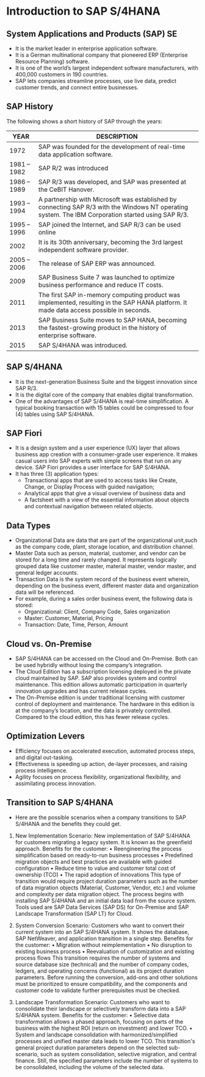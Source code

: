 # Introduction to SAP S/4HANA

## System Applications and Products (SAP) SE 
- It is the market leader in enterprise application software.
- It is a German multinational company that pioneered ERP (Enterprise Resource Planning) software.
- It is one of the world’s largest independent software manufacturers, with 400,000 customers in 190 countries.
- SAP lets companies streamline processes, use live data, predict customer trends, and connect entire businesses.

## SAP History
The following shows a short history of SAP through the years:

| YEAR | DESCRIPTION |
|------|-------------|
| 1972 | SAP was founded for the development of real-time data application software. |
| 1981 – 1982 | SAP R/2 was introduced |
| 1986 – 1989 | SAP R/3 was developed, and SAP was presented at the CeBIT Hanover. |
| 1993 – 1994 | A partnership with Microsoft was established by connecting SAP R/3 with the Windows NT operating system. The IBM Corporation started using SAP R/3. |
| 1995 – 1996 | SAP joined the Internet, and SAP R/3 can be used online |
| 2002 | It is its 30th anniversary, becoming the 3rd largest independent software provider. |
| 2005 – 2006 | The release of SAP ERP was announced. |
| 2009 | SAP Business Suite 7 was launched to optimize business performance and reduce IT costs. |
| 2011 | The first SAP in-memory computing product was implemented, resulting in the SAP HANA platform. It made data access possible in seconds. |
| 2013 | SAP Business Suite moves to SAP HANA, becoming the fastest-growing product in the history of enterprise software. |
| 2015 | SAP S/4HANA was introduced. |

## SAP S/4HANA
- It is the next-generation Business Suite and the biggest innovation since SAP R/3.
- It is the digital core of the company that enables digital transformation.
- One of the advantages of SAP S/4HANA is real-time simplification. A typical booking transaction with 15 tables
could be compressed to four (4) tables using SAP S/4HANA.

## SAP Fiori
- It is a design system and a user experience (UX) layer that allows business app creation with a consumer-grade
user experience. It makes casual users into SAP experts with simple screens that run on any device. SAP Fiori
provides a user interface for SAP S/4HANA.
- It has three (3) application types:
  - Transactional apps that are used to access tasks like Create, Change, or Display Process with
guided navigation;
  - Analytical apps that give a visual overview of business data and
  - A factsheet with a view of the essential information about objects and contextual navigation
between related objects.

## Data Types
- Organizational Data are data that are part of the organizational unit,such as the company code, plant, storage location, and distribution channel.
- Master Data such as person, material, customer, and vendor can be stored for a long time and rarely changed. It represents logically grouped data like customer master, material master, vendor master, and general ledger accounts.
- Transaction Data is the system record of the business event wherein, depending on the business event, different master data and organization data will be referenced.
- For example, during a sales order business event, the following data is stored:
  - Organizational: Client, Company Code, Sales organization
  - Master: Customer, Material, Pricing
  - Transaction: Date, Time, Person, Amount

## Cloud vs. On-Premise
- SAP S/4HANA can be accessed on the Cloud and On-Premise. Both can be used hybridly without losing the company’s integration.
- The Cloud Edition has a subscription licensing deployed in the private cloud maintained by SAP. SAP also provides system and control maintenance. This edition allows automatic participation in quarterly innovation upgrades and has current release cycles.
- The On-Premise edition is under traditional licensing with customer control of deployment and maintenance. The hardware in this edition is at the company’s location, and the data is privately controlled. Compared to the cloud edition, this has fewer release cycles.

## Optimization Levers
- Efficiency focuses on accelerated execution, automated process steps, and digital out-tasking.
- Effectiveness is speeding up action, de-layer processes, and raising process intelligence.
- Agility focuses on process flexibility, organizational flexibility, and assimilating process innovation.

## Transition to SAP S/4HANA
- Here are the possible scenarios when a company transitions to SAP S/4HANA and the benefits they could get.

1. New Implementation
Scenario: New implementation of SAP S/4HANA for customers migrating a legacy system. It is known as the
greenfield approach.
Benefits for the customer:
• Reengineering the process simplification based on ready-to-run business processes
• Predefined migration objects and best practices are available with guided configuration
• Reduce time to value and customer total cost of ownership (TCO)
• The rapid adoption of innovations
This type of transition would require project duration parameters such as the number of data migration
objects (Material, Customer, Vendor, etc.) and volume and complexity per data migration object.
The process begins with installing SAP S/4HANA and an initial data load from the source system. Tools used
are SAP Data Services (SAP DS) for On-Premise and SAP Landscape Transformation (SAP LT) for Cloud.

2. System Conversion
Scenario: Customers who want to convert their current system into an SAP S/4HANA system. It shows the
database, SAP NetWeaver, and application transition in a single step.
Benefits for the customer:
• Migration without reimplementation
• No disruption to existing business process
• Reevaluation of customization and existing process flows
This transition requires the number of systems and source database size (technical) and the number of
company codes, ledgers, and operating concerns (functional) as its project duration parameters.
Before running the conversion, add-ons and other solutions must be prioritized to ensure compatibility, and
the components and customer code to validate further prerequisites must be checked.

3. Landscape Transformation
Scenario: Customers who want to consolidate their landscape or selectively transform data into a SAP
S/4HANA system.
Benefits for the customer:
• Selective data transformation allows a phased approach, focusing on parts of the business with
the highest ROI (return on investment) and lower TCO.
• System and landscape consolidation with harmonized/simplified processes and unified master
data leads to lower TCO.
This transition's general project duration parameters depend on the selected sub-scenario, such as system
consolidation, selective migration, and central finance. Still, the specified parameters include the number of
systems to be consolidated, including the volume of the selected data. 
